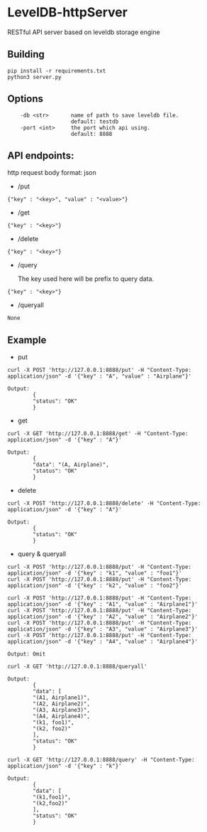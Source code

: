 # LevelDB-httpServer
RESTful API server based on leveldb storage engine

## Building
```
pip install -r requirements.txt
python3 server.py
```

## Options
```
    -db <str>       name of path to save leveldb file.
                    default: testdb
    -port <int>     the port which api using.
                    default: 8888
```

## API endpoints:
http request body format: json
* /put
```
{"key" : "<key>", "value" : "<value>"}
```
* /get
```
{"key" : "<key>"}
```
* /delete
```
{"key" : "<key>"}
```
* /query

    The key used here will be prefix to query data.
```
{"key" : "<key>"}
```
* /queryall
```
None
```

## Example
* put
```
curl -X POST 'http://127.0.0.1:8888/put' -H "Content-Type: application/json" -d '{"key" : "A", "value" : "Airplane"}'
```
```
Output:
        {
        "status": "OK"
        }
```
* get
```
curl -X GET 'http://127.0.0.1:8888/get' -H "Content-Type: application/json" -d '{"key" : "A"}'
```
```
Output:
        {
        "data": "(A, Airplane)",
        "status": "OK"
        }
```
* delete
```
curl -X POST 'http://127.0.0.1:8888/delete' -H "Content-Type: application/json" -d '{"key" : "A"}'
```
```
Output:
        {
        "status": "OK"
        }
```
* query & queryall
  
```
curl -X POST 'http://127.0.0.1:8888/put' -H "Content-Type: application/json" -d '{"key" : "k1", "value" : "foo1"}'
curl -X POST 'http://127.0.0.1:8888/put' -H "Content-Type: application/json" -d '{"key" : "k2", "value" : "foo2"}'

curl -X POST 'http://127.0.0.1:8888/put' -H "Content-Type: application/json" -d '{"key" : "A1", "value" : "Airplane1"}'
curl -X POST 'http://127.0.0.1:8888/put' -H "Content-Type: application/json" -d '{"key" : "A2", "value" : "Airplane2"}'
curl -X POST 'http://127.0.0.1:8888/put' -H "Content-Type: application/json" -d '{"key" : "A3", "value" : "Airplane3"}'
curl -X POST 'http://127.0.0.1:8888/put' -H "Content-Type: application/json" -d '{"key" : "A4", "value" : "Airplane4"}'
```

```
Output: Omit
```

```
curl -X GET 'http://127.0.0.1:8888/queryall'
```
```
Output: 
        {
        "data": [
        "(A1, Airplane1)",
        "(A2, Airplane2)",
        "(A3, Airplane3)",
        "(A4, Airplane4)",
        "(k1, foo1)",
        "(k2, foo2)"
        ],
        "status": "OK"
        }
```
```
curl -X GET 'http://127.0.0.1:8888/query' -H "Content-Type: application/json" -d '{"key" : "k"}'
```
```
Output: 
        {
        "data": [
        "(k1,foo1)",
        "(k2,foo2)"
        ],
        "status": "OK"
        }
```